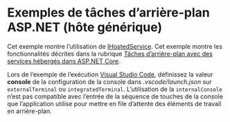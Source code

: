 # <a name="aspnet-background-tasks-sample-generic-host"></a>Exemples de tâches d’arrière-plan ASP.NET (hôte générique)

Cet exemple montre l’utilisation de [IHostedService](https://docs.microsoft.com/dotnet/api/microsoft.extensions.hosting.ihostedservice). Cet exemple montre les fonctionnalités décrites dans la rubrique [Tâches d’arrière-plan avec des services hébergés dans ASP.NET Core](https://docs.microsoft.com/aspnet/core/fundamentals/host/hosted-services).

Lors de l’exemple de l’exécution [Visual Studio Code](https://code.visualstudio.com/), définissez la valeur **console** de la configuration de la console dans *.vscode/launch.json* sur `externalTerminal` ou `integratedTerminal`. L’utilisation de la `internalConsole` n’est pas compatible avec l’entrée de la séquence de touches de la console que l’application utilise pour mettre en file d’attente des éléments de travail en arrière-plan.
